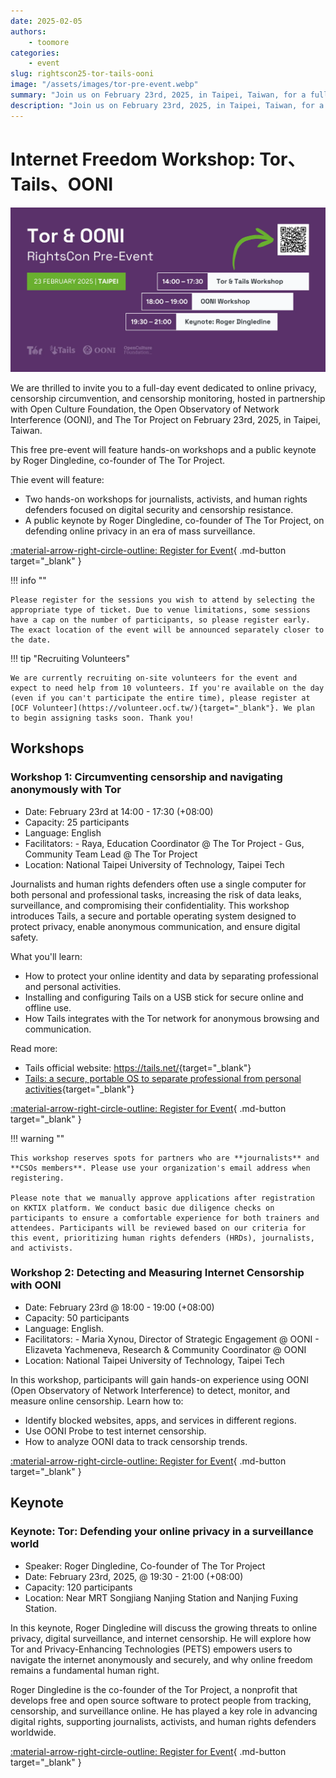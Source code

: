 ```yaml
---
date: 2025-02-05
authors:
    - toomore
categories:
    - event
slug: rightscon25-tor-tails-ooni
image: "/assets/images/tor-pre-event.webp"
summary: "Join us on February 23rd, 2025, in Taipei, Taiwan, for a full-day event focused on online privacy, censorship circumvention, and monitoring. Hosted in partnership with the Open Culture Foundation, OONI, and The Tor Project, this free pre-event includes hands-on workshops and a keynote by Roger Dingledine, co-founder of The Tor Project."
description: "Join us on February 23rd, 2025, in Taipei, Taiwan, for a full-day event focused on online privacy, censorship circumvention, and monitoring. Hosted in partnership with the Open Culture Foundation, OONI, and The Tor Project, this free pre-event includes hands-on workshops and a keynote by Roger Dingledine, co-founder of The Tor Project."
---
```


# Internet Freedom Workshop: Tor、Tails、OONI

![Pre-event - Tor, Tails, OONI](../../assets/images/tor-pre-event.webp)

We are thrilled to invite you to a full-day event dedicated to online privacy, censorship circumvention, and censorship monitoring, hosted in partnership with Open Culture Foundation, the Open Observatory of Network Interference (OONI), and The Tor Project on February 23rd, 2025, in Taipei, Taiwan.

This free pre-event will feature hands-on workshops and a public keynote by Roger Dingledine, co-founder of The Tor Project.

Thie event will feature:

- Two hands-on workshops for journalists, activists, and human rights defenders focused on digital security and censorship resistance.
- A public keynote by Roger Dingledine, co-founder of The Tor Project, on defending online privacy in an era of mass surveillance.

[:material-arrow-right-circle-outline: Register for Event](https://kktix.com/events/internetfreedom-tor-tails-ooni-2025/registrations/new){ .md-button target="_blank" }

!!! info ""

    Please register for the sessions you wish to attend by selecting the appropriate type of ticket. Due to venue limitations, some sessions have a cap on the number of participants, so please register early. The exact location of the event will be announced separately closer to the date.

!!! tip "Recruiting Volunteers"

    We are currently recruiting on-site volunteers for the event and expect to need help from 10 volunteers. If you're available on the day (even if you can't participate the entire time), please register at [OCF Volunteer](https://volunteer.ocf.tw/){target="_blank"}. We plan to begin assigning tasks soon. Thank you!

<!-- more -->

## Workshops

### Workshop 1: Circumventing censorship and navigating anonymously with Tor

- Date: February 23rd at 14:00 - 17:30 (+08:00)
- Capacity: 25 participants
- Language: English
- Facilitators:
      - Raya, Education Coordinator @ The Tor Project
      - Gus, Community Team Lead @ The Tor Project
- Location: National Taipei University of Technology, Taipei Tech

Journalists and human rights defenders often use a single computer for both personal and professional tasks, increasing the risk of data leaks, surveillance, and compromising their confidentiality. This workshop introduces Tails, a secure and portable operating system designed to protect privacy, enable anonymous communication, and ensure digital safety.

What you'll learn:

- How to protect your online identity and data by separating professional and personal activities.
- Installing and configuring Tails on a USB stick for secure online and offline use.
- How Tails integrates with the Tor network for anonymous browsing and communication.

Read more:

- Tails official website: <https://tails.net/>{target="_blank"}
- [Tails: a secure, portable OS to separate professional from personal activities](https://safety.rsf.org/tails-a-secure-portable-os-to-separate-professional-from-personal-activities/){target="_blank"}

[:material-arrow-right-circle-outline: Register for Event](https://kktix.com/events/internetfreedom-tor-tails-ooni-2025/registrations/new){ .md-button target="_blank" }

!!! warning ""

    This workshop reserves spots for partners who are **journalists** and **CSOs members**. Please use your organization's email address when registering.

    Please note that we manually approve applications after registration on KKTIX platform. We conduct basic due diligence checks on participants to ensure a comfortable experience for both trainers and attendees. Participants will be reviewed based on our criteria for this event, prioritizing human rights defenders (HRDs), journalists, and activists.

### Workshop 2: Detecting and Measuring Internet Censorship with OONI

- Date: February 23rd @ 18:00 - 19:00 (+08:00)
- Capacity: 50 participants
- Language: English.
- Facilitators:
      - Maria Xynou, Director of Strategic Engagement @ OONI
      - Elizaveta Yachmeneva, Research & Community Coordinator @ OONI
- Location: National Taipei University of Technology, Taipei Tech

In this workshop, participants will gain hands-on experience using OONI (Open Observatory of Network Interference) to detect, monitor, and measure online censorship. Learn how to:

- Identify blocked websites, apps, and services in different regions.
- Use OONI Probe to test internet censorship.
- How to analyze OONI data to track censorship trends.

[:material-arrow-right-circle-outline: Register for Event](https://kktix.com/events/internetfreedom-tor-tails-ooni-2025/registrations/new){ .md-button target="_blank" }

## Keynote

### Keynote: Tor: Defending your online privacy in a surveillance world

- Speaker: Roger Dingledine, Co-founder of The Tor Project
- Date: February 23rd, 2025, @ 19:30 - 21:00 (+08:00)
- Capacity: 120 participants
- Location: Near MRT Songjiang Nanjing Station and Nanjing Fuxing Station.

In this keynote, Roger Dingledine will discuss the growing threats to online privacy, digital surveillance, and internet censorship. He will explore how Tor and Privacy-Enhancing Technologies (PETS) empowers users to navigate the internet anonymously and securely, and why online freedom remains a fundamental human right.

Roger Dingledine is the co-founder of the Tor Project, a nonprofit that develops free and open source software to protect people from tracking, censorship, and surveillance online. He has played a key role in advancing digital rights, supporting journalists, activists, and human rights defenders worldwide.

[:material-arrow-right-circle-outline: Register for Event](https://kktix.com/events/internetfreedom-tor-tails-ooni-2025/registrations/new){ .md-button target="_blank" }
